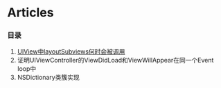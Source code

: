 # Articles

### 目录

1. [UIView中layoutSubviews何时会被调用](https://github.com/JasonWorking/Articles/blob/master/When-layoutsubviews-get-called.md)
2. 证明UIViewController的ViewDidLoad和ViewWillAppear在同一个Event loop中
3. NSDictionary类簇实现 
